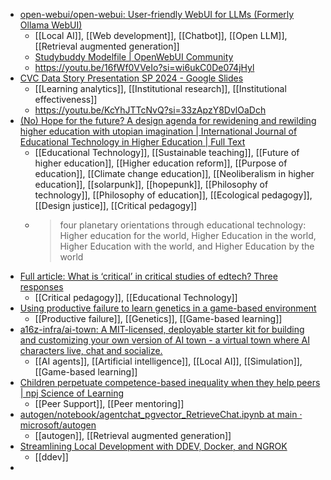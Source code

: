 - [open-webui/open-webui: User-friendly WebUI for LLMs (Formerly Ollama WebUI)](https://github.com/open-webui/open-webui)
	- [[Local AI]], [[Web development]], [[Chatbot]], [[Open LLM]], [[Retrieval augmented generation]]
	- [Studybuddy Modelfile | OpenWebUI Community](https://openwebui.com/m/bacx/studybuddy:latest)
	- https://youtu.be/16fWf0VVeIo?si=wi6ukC0De074jHyl
- [CVC Data Story Presentation SP 2024 - Google Slides](https://docs.google.com/presentation/d/1xJlGX_Ujg0jEOIyv4ixfhVx6M8G85G-hAZDZ6MzgcEg/mobilepresent#slide=id.g2c65ce501ce_0_750)
	- [[Learning analytics]], [[Institutional research]], [[Institutional effectiveness]]
	- https://youtu.be/KcYhJTTcNvQ?si=33zApzY8DvlOaDch
- [(No) Hope for the future? A design agenda for rewidening and rewilding higher education with utopian imagination | International Journal of Educational Technology in Higher Education | Full Text](https://educationaltechnologyjournal.springeropen.com/articles/10.1186/s41239-024-00456-3)
	- [[Educational Technology]], [[Sustainable teaching]], [[Future of higher education]], [[Higher education reform]], [[Purpose of education]], [[Climate change education]], [[Neoliberalism in higher education]], [[solarpunk]], [[hopepunk]], [[Philosophy of technology]], [[Philosophy of education]], [[Ecological pedagogy]], [[Design justice]], [[Critical pedagogy]]
	- >four planetary orientations through educational technology: Higher education for the world, Higher Education in the world, Higher Education with the world, and Higher Education by the world
- [Full article: What is ‘critical’ in critical studies of edtech? Three responses](https://www.tandfonline.com/doi/full/10.1080/17439884.2021.1958843)
	- [[Critical pedagogy]], [[Educational Technology]]
- [Using productive failure to learn genetics in a game-based environment](https://link.springer.com/epdf/10.1007/s11251-023-09644-6?sharing_token=OgUcANW58wlKsCwJRKnX8ve4RwlQNchNByi7wbcMAY6vFNAZ8LE9oT4_cH7_ApXMHq2tibZirh_R3bJJW0ZI9hW__5H4sFupxYQf2tT-5xwXVTpgGq6tdBLAkVtRUiifydeUtOHdEgFN6opwW3Sb7S1FYHWa5rrApgGQrQVh46E%3D)
	- [[Productive failure]], [[Genetics]], [[Game-based learning]]
- [a16z-infra/ai-town: A MIT-licensed, deployable starter kit for building and customizing your own version of AI town - a virtual town where AI characters live, chat and socialize.](https://github.com/a16z-infra/ai-town)
	- [[AI agents]], [[Artificial intelligence]], [[Local AI]], [[Simulation]], [[Game-based learning]]
- [Children perpetuate competence-based inequality when they help peers | npj Science of Learning](https://www.nature.com/articles/s41539-023-00192-9)
	- [[Peer Support]], [[Peer mentoring]]
- [autogen/notebook/agentchat_pgvector_RetrieveChat.ipynb at main · microsoft/autogen](https://github.com/microsoft/autogen/blob/main/notebook/agentchat_pgvector_RetrieveChat.ipynb)
	- [[autogen]], [[Retrieval augmented generation]]
- [Streamlining Local Development with DDEV, Docker, and NGROK](https://www.thedroptimes.com/39487/streamlining-local-development-with-ddev-docker-and-ngrok)
	- [[ddev]]
-